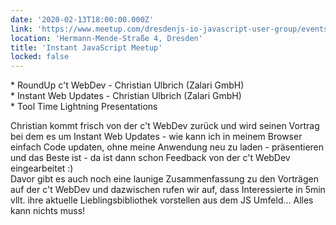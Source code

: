 ```yaml
---
date: '2020-02-13T18:00:00.000Z'
link: 'https://www.meetup.com/dresdenjs-io-javascript-user-group/events/wwdfrqybcdbrb/'
location: 'Hermann-Mende-Straße 4, Dresden'
title: 'Instant JavaScript Meetup'
locked: false
---
```

\* RoundUp c't WebDev - Christian Ulbrich (Zalari GmbH)  
\* Instant Web Updates - Christian Ulbrich (Zalari GmbH)  
\* Tool Time Lightning Presentations

Christian kommt frisch von der c't WebDev zurück und wird seinen Vortrag bei dem es um Instant Web Updates - wie kann ich in meinem Browser einfach Code updaten, ohne meine Anwendung neu zu laden - präsentieren und das Beste ist - da ist dann schon Feedback von der c't WebDev eingearbeitet :)  
Davor gibt es auch noch eine launige Zusammenfassung zu den Vorträgen auf der c't WebDev und dazwischen rufen wir auf, dass Interessierte in 5min vllt. ihre aktuelle Lieblingsbibliothek vorstellen aus dem JS Umfeld... Alles kann nichts muss!
